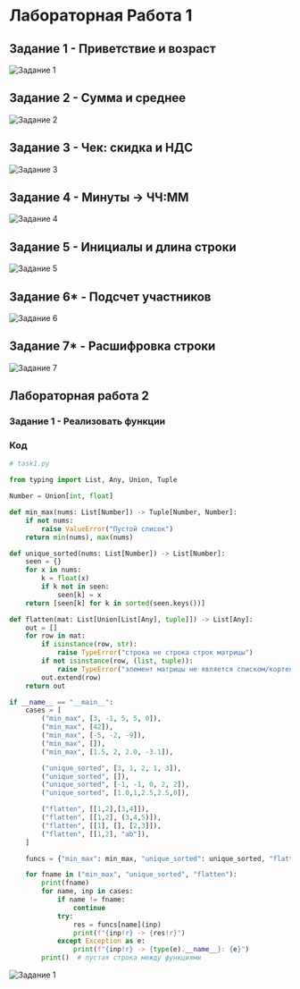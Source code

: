 # Лабораторная Работа 1

## Задание 1 - Приветствие и возраст
![Задание 1](images/lab01_task1.png)

## Задание 2 - Сумма и среднее
![Задание 2](images/lab01_task2.png)

## Задание 3 - Чек: скидка и НДС
![Задание 3](images/lab01_task3.png)

## Задание 4 - Минуты → ЧЧ:ММ
![Задание 4](images/lab01_task4.png)

## Задание 5 - Инициалы и длина строки
![Задание 5](images/lab01_task5.png)

## Задание 6* - Подсчет участников
![Задание 6](images/lab01_task6.png)

## Задание 7* - Расшифровка строки
![Задание 7](images/lab01_task7.png)

## Лабораторная работа 2 

### Задание 1 - Реализовать функции

### Код
```python
# task1.py

from typing import List, Any, Union, Tuple

Number = Union[int, float]

def min_max(nums: List[Number]) -> Tuple[Number, Number]:
    if not nums:
        raise ValueError("Пустой список")
    return min(nums), max(nums)

def unique_sorted(nums: List[Number]) -> List[Number]:
    seen = {}
    for x in nums:
        k = float(x)
        if k not in seen:
            seen[k] = x
    return [seen[k] for k in sorted(seen.keys())]

def flatten(mat: List[Union[List[Any], tuple]]) -> List[Any]:
    out = []
    for row in mat:
        if isinstance(row, str):
            raise TypeError("строка не строка строк матрицы")
        if not isinstance(row, (list, tuple)):
            raise TypeError("элемент матрицы не является списком/кортежем")
        out.extend(row)
    return out

if __name__ == "__main__":
    cases = [
        ("min_max", [3, -1, 5, 5, 0]),
        ("min_max", [42]),
        ("min_max", [-5, -2, -9]),
        ("min_max", []),
        ("min_max", [1.5, 2, 2.0, -3.1]),

        ("unique_sorted", [3, 1, 2, 1, 3]),
        ("unique_sorted", []),
        ("unique_sorted", [-1, -1, 0, 2, 2]),
        ("unique_sorted", [1.0,1,2.5,2.5,0]),

        ("flatten", [[1,2],[3,4]]),
        ("flatten", [[1,2], (3,4,5)]),
        ("flatten", [[1], [], [2,3]]),
        ("flatten", [[1,2], "ab"]),
    ]

    funcs = {"min_max": min_max, "unique_sorted": unique_sorted, "flatten": flatten}

    for fname in ("min_max", "unique_sorted", "flatten"):
        print(fname)
        for name, inp in cases:
            if name != fname:
                continue
            try:
                res = funcs[name](inp)
                print(f"{inp!r} -> {res!r}")
            except Exception as e:
                print(f"{inp!r} -> {type(e).__name__}: {e}")
        print()  # пустая строка между функциями
```

![Задание 1](images/lab02_task1.png)
